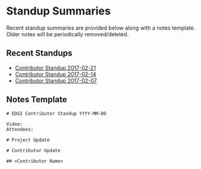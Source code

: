 # Standup Summaries

Recent standup summaries are provided below along with a notes template. Older notes will be periodically removed/deleted.

## Recent Standups

- [Contributor Standup 2017-02-21](https://hackmd.io/GwUwHCBmBGCssFpYBYCGkHNgBgOwNXjE1VABNhkBmKtARiA=#)
- [Contributor Standup 2017-02-14](https://hackmd.io/EYDgpg7ArAnDIFoAMUDGBmBAWd7gIEMCBGAEwVJHVQCYIQAzSiMIA===#)
- [Contributor Standup 2017-02-07](https://hackmd.io/GYFgrAxghmAcsFoCmIDsEEgGzCg2AnKgIwIBGqSUSqUATKqmAUA=#)

## Notes Template

```
# EDGI Contributor Standup YYYY-MM-DD

Video:
Attendees:

# Project Update

# Contributor Update

## <Contributor Name>

```
